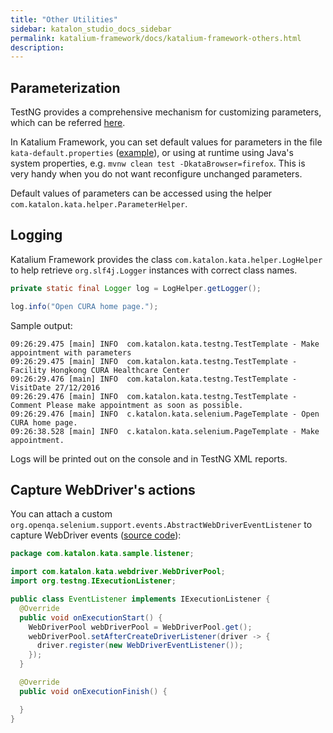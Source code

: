 ```yaml
---
title: "Other Utilities" 
sidebar: katalon_studio_docs_sidebar
permalink: katalium-framework/docs/katalium-framework-others.html 
description:
---
```


## Parameterization

TestNG provides a comprehensive mechanism for customizing parameters, which can be referred [here](https://testng.org/doc/documentation-main.html#parameters).

In Katalium Framework, you can set default values for parameters in the file `kata-default.properties` ([example](https://github.com/katalon-studio/katalium-sample/blob/master/src/test/resources/kata-default.properties)), or using at runtime using Java's system properties, e.g. `mvnw clean test -DkataBrowser=firefox`. This is very handy when you do not want reconfigure unchanged parameters.

Default values of parameters can be accessed using the helper `com.katalon.kata.helper.ParameterHelper`.

## Logging

Katalium Framework provides the class `com.katalon.kata.helper.LogHelper` to help retrieve `org.slf4j.Logger` instances with correct class names.

```java
private static final Logger log = LogHelper.getLogger();
```

```java
log.info("Open CURA home page.");
```

Sample output:

```
09:26:29.475 [main] INFO  com.katalon.kata.testng.TestTemplate - Make appointment with parameters
09:26:29.475 [main] INFO  com.katalon.kata.testng.TestTemplate - Facility Hongkong CURA Healthcare Center
09:26:29.476 [main] INFO  com.katalon.kata.testng.TestTemplate - VisitDate 27/12/2016
09:26:29.476 [main] INFO  com.katalon.kata.testng.TestTemplate - Comment Please make appointment as soon as possible.
09:26:29.476 [main] INFO  c.katalon.kata.selenium.PageTemplate - Open CURA home page.
09:26:38.528 [main] INFO  c.katalon.kata.selenium.PageTemplate - Make appointment.
```

Logs will be printed out on the console and in TestNG XML reports.

## Capture WebDriver's actions

You can attach a custom `org.openqa.selenium.support.events.AbstractWebDriverEventListener` to capture WebDriver events ([source code](https://github.com/katalon-studio/katalium-sample/blob/master/src/test/java/com/katalon/kata/sample/listener/EventListener.java)):

```java
package com.katalon.kata.sample.listener;

import com.katalon.kata.webdriver.WebDriverPool;
import org.testng.IExecutionListener;

public class EventListener implements IExecutionListener {
  @Override
  public void onExecutionStart() {
    WebDriverPool webDriverPool = WebDriverPool.get();
    webDriverPool.setAfterCreateDriverListener(driver -> {
      driver.register(new WebDriverEventListener());
    });
  }

  @Override
  public void onExecutionFinish() {

  }
}
```